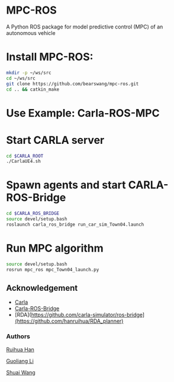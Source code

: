 # MPC-ROS
A Python ROS package for model predictive control (MPC) of an autonomous vehicle

# Install MPC-ROS:

```bash
mkdir -p ~/ws/src
cd ~/ws/src
git clone https://github.com/bearswang/mpc-ros.git
cd .. && catkin_make
```

# Use Example: Carla-ROS-MPC

# Start CARLA server
```bash
cd $CARLA_ROOT
./CarlaUE4.sh
```

# Spawn agents and start CARLA-ROS-Bridge 
```bash
cd $CARLA_ROS_BRIDGE
source devel/setup.bash
roslaunch carla_ros_bridge run_car_sim_Town04.launch 
```

# Run MPC algorithm 
```bash
source devel/setup.bash
rosrun mpc_ros mpc_Town04_launch.py
```

## Acknowledgement

* [Carla](https://github.com/carla-simulator)
* [Carla-ROS-Bridge](https://github.com/carla-simulator/ros-bridge)
* [RDA](https://github.com/carla-simulator/ros-bridge](https://github.com/hanruihua/RDA_planner)

### Authors

[Ruihua Han](https://github.com/hanruihua)

[Guoliang Li](https://github.com/ReusLI1998)

[Shuai Wang](https://github.com/bearswang)


